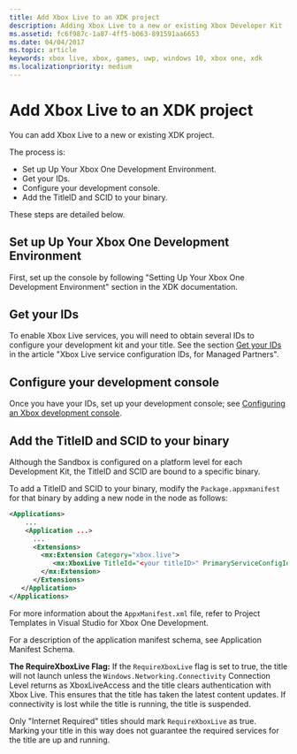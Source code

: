 ```yaml
---
title: Add Xbox Live to an XDK project
description: Adding Xbox Live to a new or existing Xbox Developer Kit (XDK) project.
ms.assetid: fc6f987c-1a87-4ff5-b063-891591aa6653
ms.date: 04/04/2017
ms.topic: article
keywords: xbox live, xbox, games, uwp, windows 10, xbox one, xdk
ms.localizationpriority: medium
---
```


# Add Xbox Live to an XDK project

You can add Xbox Live to a new or existing XDK project.

The process is:

- Set up Up Your Xbox One Development Environment.
- Get your IDs.
- Configure your development console.
- Add the TitleID and SCID to your binary.

These steps are detailed below.


## Set up Up Your Xbox One Development Environment

First, set up the console by following "Setting Up Your Xbox One Development Environment" section in the XDK documentation.


## Get your IDs

To enable Xbox Live services, you will need to obtain several IDs to configure your development kit and your title.
See the section [Get your IDs](../../../../test-release/portal-config/live-service-config-ids-mp.md#get_ids) in the article "Xbox Live service configuration IDs, for Managed Partners".


## Configure your development console

Once you have your IDs, set up your development console; see [Configuring an Xbox development console](configure-your-development-console.md).


## Add the TitleID and SCID to your binary

Although the Sandbox is configured on a platform level for each Development Kit, the TitleID and SCID are bound to a specific binary.

To add a TitleID and SCID to your binary, modify the `Package.appxmanifest` for that binary by adding a new node in the <Extensions> node as follows:

```xml
<Applications>
    ...
    <Application ...>
      ...
      <Extensions>
        <mx:Extension Category="xbox.live">
           <mx:XboxLive TitleId="<your titleID>" PrimaryServiceConfigId="<your SCID>" RequireXboxLive="<boolean indicating Live requirement>" />
        </mx:Extension>
      </Extensions>
   </Application>
</Applications>
```

For more information about the `AppxManifest.xml` file, refer to Project Templates in Visual Studio for Xbox One Development.

For a description of the application manifest schema, see Application Manifest Schema.


**The RequireXboxLive Flag:**
If the `RequireXboxLive` flag is set to true, the title will not launch unless the `Windows.Networking.Connectivity` Connection Level returns as XboxLiveAccess and the title clears authentication with Xbox Live.
This ensures that the title has taken the latest content updates.
If connectivity is lost while the title is running, the title is suspended.

Only "Internet Required" titles should mark `RequireXboxLive` as true.
Marking your title in this way does not guarantee the required services for the title are up and running.
